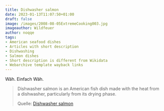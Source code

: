 ```yaml
---
title: Dishwasher salmon
date: 2023-01-13T11:07:50+01:00
draft: false
image: /images/2008-08-05ExtremeCooking003.jpg
imageauthor: Wildfeuer
author: noqqe
tags: 
- American seafood dishes
- Articles with short description
- Dishwashing
- Salmon dishes
- Short description is different from Wikidata
- Webarchive template wayback links
---
```


Wäh. Einfach Wäh.

> Dishwasher salmon is an American fish dish made with the heat from a
> dishwasher, particularly from its drying phase.
>
> Quelle: [Dishwasher salmon](https://en.wikipedia.org/wiki/Dishwasher_salmon)
